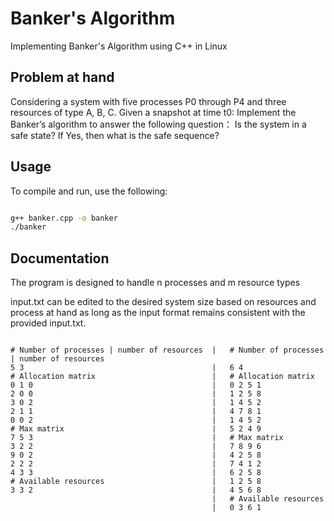 # Banker's Algorithm
Implementing Banker's Algorithm using C++ in Linux

## Problem at hand

Considering a system with five processes P0 through P4 and three resources of type A, B, C. Given a snapshot at time t0: Implement the Banker’s algorithm to answer the following question： Is the system in a safe state? If Yes, then what is the safe sequence?

## Usage
To compile and run, use the following:
```bash

g++ banker.cpp -o banker
./banker

```

## Documentation

The program is designed to handle n processes and m resource types

input.txt can be edited to the desired system size based on resources and process at hand as long as the input format remains consistent with the provided input.txt.
```

# Number of processes | number of resources  |   # Number of processes | number of resources
5 3                                          |   6 4
# Allocation matrix                          |   # Allocation matrix
0 1 0                                        |   0 2 5 1
2 0 0                                        |   1 2 5 8
3 0 2                                        |   1 4 5 2
2 1 1                                        |   4 7 8 1
0 0 2                                        |   1 4 5 2
# Max matrix                                 |   5 2 4 9
7 5 3                                        |   # Max matrix
3 2 2                                        |   7 8 9 6
9 0 2                                        |   4 2 5 8
2 2 2                                        |   7 4 1 2
4 3 3                                        |   6 2 5 8
# Available resources                        |   1 2 5 8
3 3 2                                        |   4 5 6 8
                                             |   # Available resources
                                             |   0 3 6 1

```

